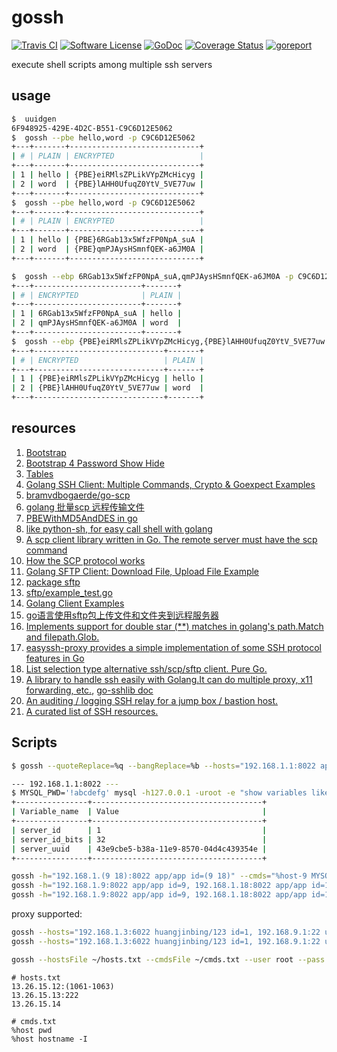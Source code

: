 # gossh

[![Travis CI](https://img.shields.io/travis/bingoohuang/gossh/master.svg?style=flat-square)](https://travis-ci.com/bingoohuang/gossh)
[![Software License](https://img.shields.io/badge/License-MIT-orange.svg?style=flat-square)](https://github.com/bingoohuang/gossh/blob/master/LICENSE.md)
[![GoDoc](https://img.shields.io/badge/godoc-reference-blue.svg?style=flat-square)](https://godoc.org/github.com/bingoohuang/gossh)
[![Coverage Status](http://codecov.io/github/bingoohuang/gossh/coverage.svg?branch=master)](http://codecov.io/github/bingoohuang/gossh?branch=master)
[![goreport](https://www.goreportcard.com/badge/github.com/bingoohuang/gossh)](https://www.goreportcard.com/report/github.com/bingoohuang/gossh)

execute shell scripts among multiple ssh servers

## usage

```bash
$  uuidgen
6F948925-429E-4D2C-B551-C9C6D12E5062
$  gossh --pbe hello,word -p C9C6D12E5062
+---+-------+-----------------------------+
| # | PLAIN | ENCRYPTED                   |
+---+-------+-----------------------------+
| 1 | hello | {PBE}eiRMlsZPLikVYpZMcHicyg |
| 2 | word  | {PBE}lAHH0UfuqZ0YtV_5VE77uw |
+---+-------+-----------------------------+
$  gossh --pbe hello,word -p C9C6D12E5062
+---+-------+-----------------------------+
| # | PLAIN | ENCRYPTED                   |
+---+-------+-----------------------------+
| 1 | hello | {PBE}6RGab13x5WfzFP0NpA_suA |
| 2 | word  | {PBE}qmPJAysHSmnfQEK-a6JM0A |
+---+-------+-----------------------------+

$  gossh --ebp 6RGab13x5WfzFP0NpA_suA,qmPJAysHSmnfQEK-a6JM0A -p C9C6D12E5062
+---+------------------------+-------+
| # | ENCRYPTED              | PLAIN |
+---+------------------------+-------+
| 1 | 6RGab13x5WfzFP0NpA_suA | hello |
| 2 | qmPJAysHSmnfQEK-a6JM0A | word  |
+---+------------------------+-------+
$  gossh --ebp {PBE}eiRMlsZPLikVYpZMcHicyg,{PBE}lAHH0UfuqZ0YtV_5VE77uw -p C9C6D12E5062
+---+-----------------------------+-------+
| # | ENCRYPTED                   | PLAIN |
+---+-----------------------------+-------+
| 1 | {PBE}eiRMlsZPLikVYpZMcHicyg | hello |
| 2 | {PBE}lAHH0UfuqZ0YtV_5VE77uw | word  |
+---+-----------------------------+-------+
```


## resources

1. [Bootstrap](https://getbootstrap.com/)
1. [Bootstrap 4 Password Show Hide](https://codepen.io/Qanser/pen/dVRGJv)
1. [Tables](https://getbootstrap.com/docs/4.3/content/tables/)
1. [Golang SSH Client: Multiple Commands, Crypto & Goexpect Examples](http://networkbit.ch/golang-ssh-client/)
1. [bramvdbogaerde/go-scp](https://github.com/bramvdbogaerde/go-scp)
1. [golang 批量scp 远程传输文件](https://www.jianshu.com/p/f9d6dfefb63d)
1. [PBEWithMD5AndDES in go](https://github.com/LucasSloan/passwordbasedencryption)
1. [like python-sh, for easy call shell with golang](https://github.com/codeskyblue/go-sh)
1. [A scp client library written in Go. The remote server must have the scp command](https://github.com/hnakamur/go-scp)
1. [How the SCP protocol works](https://chuacw.ath.cx/blogs/chuacw/archive/2019/02/04/how-the-scp-protocol-works.aspx)
1. [Golang SFTP Client: Download File, Upload File Example](http://networkbit.ch/golang-sftp-client/)
1. [package sftp](https://godoc.org/github.com/pkg/sftp)
1. [sftp/example_test.go](https://github.com/pkg/sftp/blob/master/example_test.go)
1. [Golang Client Examples](https://golang.hotexamples.com/examples/github.com.pkg.sftp/Client/-/golang-client-class-examples.html)
1. [go语言使用sftp包上传文件和文件夹到远程服务器](https://blog.csdn.net/fu_qin/article/details/78741854)
1. [Implements support for double star (**) matches in golang's path.Match and filepath.Glob.](https://github.com/bmatcuk/doublestar)
1. [easyssh-proxy provides a simple implementation of some SSH protocol features in Go](https://github.com/appleboy/easyssh-proxy)
1. [List selection type alternative ssh/scp/sftp client. Pure Go.](https://github.com/blacknon/lssh)
1. [A library to handle ssh easily with Golang.It can do multiple proxy, x11 forwarding, etc.](https://github.com/blacknon/go-sshlib), [go-sshlib doc](https://godoc.org/github.com/blacknon/go-sshlib)
1. [An auditing / logging SSH relay for a jump box / bastion host.](https://github.com/iamacarpet/ssh-bastion)
1. [A curated list of SSH resources.](https://github.com/moul/awesome-ssh)

## Scripts

```bash
$ gossh --quoteReplace=%q --bangReplace=%b --hosts="192.168.1.1:8022 app/app" --cmds="%host MYSQL_PWD='%babcdefg' mysql -h127.0.0.1 -uroot -e %qshow variables like 'server%'%q"

--- 192.168.1.1:8022 ---
$ MYSQL_PWD='!abcdefg' mysql -h127.0.0.1 -uroot -e "show variables like 'server%'"
+----------------+--------------------------------------+
| Variable_name  | Value                                |
+----------------+--------------------------------------+
| server_id      | 1                                    |
| server_id_bits | 32                                   |
| server_uuid    | 43e9cbe5-b38a-11e9-8570-04d4c439354e |
+----------------+--------------------------------------+
```

```bash
gossh -h="192.168.1.(9 18):8022 app/app id=(9 18)" --cmds="%host-9 MYSQL_PWD='\!abcdefg' mysql -u root -h 127.0.0.1 -vvv -e 'show slave status\G'"
gossh -h="192.168.1.9:8022 app/app id=9, 192.168.1.18:8022 app/app id=18" --cmds="%host-9 %ul ~/go/bin/linux_amd64/mci ./mci,%host-9 ./mci/mci -v"
gossh -h="192.168.1.9:8022 app/app id=9, 192.168.1.18:8022 app/app id=18" --cmds="%host-9 %dl ./mci/mci ."
```

proxy supported:

```bash
gossh --hosts="192.168.1.3:6022 huangjinbing/123 id=1, 192.168.9.1:22 user proxy=1" --cmds="%host-2 %dl 1.log 10.log"
gossh --hosts="192.168.1.3:6022 huangjinbing/123 id=1, 192.168.9.1:22 user proxy=1" --cmds="%host-2 cat 1.log"
```


```bash
gossh --hostsFile ~/hosts.txt --cmdsFile ~/cmds.txt --user root --pass "{PBE}H3y5VaKfj-vxSJ5JUHL0R-CBtZTkR2UR"
```

```text
# hosts.txt
13.26.15.12:(1061-1063)
13.26.15.13:222
13.26.15.14
```

```text
# cmds.txt
%host pwd
%host hostname -I
```
